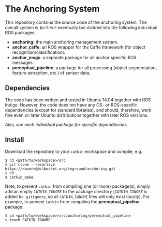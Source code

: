 # The Anchoring System #

This repository contains the source code of the anchoring system. The overall system is (or it will eventually be) divided into the following individual ROS packages:

* **anchoring**: the main anchoring management system.
* **anchor_caffe**: an ROS wrapper for the Caffe framework (for object recognition/classification).
* **anchor_msgs**: a separate package for all anchor specific ROS messages.
* **perceptual_pipeline**: a package for all processing (object segmentation, feature extraction, etc.) of sensor data.

## Dependencies ##

The code has been written and tested in Ubuntu 14.04 together with ROS Indigo. However, the code does not have any OS- or ROS-specific dependencies (except for standard libraries), and should, therefore, work fine even on later Ubuntu distributions together with later ROS versions.

*Also, see each individual package for specific dependencies.*

## Install ##

Download the repository to your `catkin` workspace and compile, e.g.:

```
$ cd <path/to/workspace>/src
$ git clone --recursive https://<user>@bitbucket.org/reground/anchoring.git
$ cd ..
$ catkin_make
```

Note, to prevent `catkin` from compiling one (or more) package(s), simply add an empty `CATKIN_IGNORE` to the package directory (`CATKIN_IGNORE` is added to `.gitignore`, so all `CATKIN_IGNORE` files will only exist locally). For example, to prevent `catkin` from compiling the **perceptual_pipeline** package:

```
$ cd <path/to/workspace>/src/anchoring/perceptual_pipeline
$ touch CATKIN_IGNORE
```
